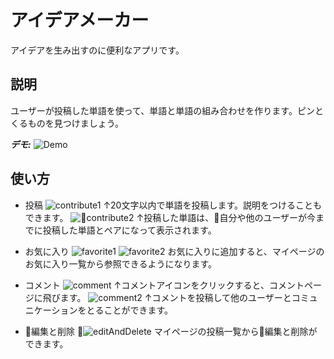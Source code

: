 # アイデアメーカー
アイデアを生み出すのに便利なアプリです。  

## 説明
ユーザーが投稿した単語を使って、単語と単語の組み合わせを作ります。ピンとくるものを見つけましょう。

***デモ:***
![Demo](https://user-images.githubusercontent.com/44635710/51223087-c7805f80-1983-11e9-92d0-3e201d2f3fc8.gif)


## 使い方

- 投稿
![contribute1](https://user-images.githubusercontent.com/44635710/51189502-86f0f980-1923-11e9-8216-c88fd4cc06bd.png)
↑20文字以内で単語を投稿します。説明をつけることもできます。
![contribute2](https://user-images.githubusercontent.com/44635710/51222657-07464780-1982-11e9-8825-9697e734d4bb.png)
↑投稿した単語は、自分や他のユーザーが今までに投稿した単語とペアになって表示されます。

- お気に入り
![favorite1](https://user-images.githubusercontent.com/44635710/51190679-1e574c00-1926-11e9-8f2b-67e8ed4fc057.png)
![favorite2](https://user-images.githubusercontent.com/44635710/51189979-915fc300-1924-11e9-8028-f0ee201ad8e6.png)
お気に入りに追加すると、マイページのお気に入り一覧から参照できるようになります。

- コメント
![comment](https://user-images.githubusercontent.com/44635710/51223353-cac81b00-1984-11e9-9ae7-123548cdee64.png)
↑コメントアイコンをクリックすると、コメントページに飛びます。
![comment2](https://user-images.githubusercontent.com/44635710/51223507-6063aa80-1985-11e9-94f7-76dc0bb9e6ec.png)
↑コメントを投稿して他のユーザーとコミュニケーションをとることができます。

- 編集と削除
![editAndDelete](https://user-images.githubusercontent.com/44635710/51223721-64dc9300-1986-11e9-9ad1-df9ed3a19483.png)
マイページの投稿一覧から編集と削除ができます。